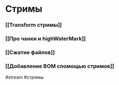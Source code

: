 # Стримы

### [[Transform стримы]]
### [[Про чанки и highWaterMark]]
### [[Сжатие файлов]]
### [[Добавление BOM спомощью стримов]]

#stream #стримы